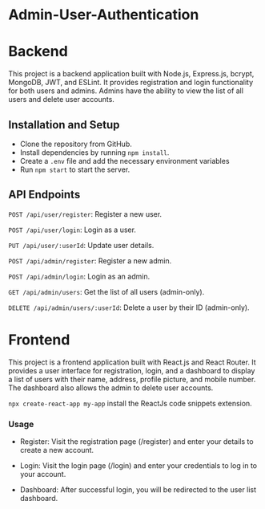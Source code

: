 # Admin-User-Authentication

# Backend
This project is a backend application built with Node.js, Express.js, bcrypt, MongoDB, JWT, and ESLint. It provides registration and login functionality for both users and admins. Admins have the ability to view the list of all users and delete user accounts.

## Installation and Setup
- Clone the repository from GitHub.
- Install dependencies by running `npm install`.
- Create a `.env` file and add the necessary environment variables 
- Run `npm start` to start the server.

## API Endpoints

`POST /api/user/register`: Register a new user.

`POST /api/user/login`: Login as a user.

`PUT /api/user/:userId`: Update user details.

`POST /api/admin/register`: Register a new admin.

`POST /api/admin/login`: Login as an admin.

`GET /api/admin/users`: Get the list of all users (admin-only).

`DELETE /api/admin/users/:userId`: Delete a user by their ID (admin-only).

# Frontend

This project is a frontend application built with React.js and React Router. It provides a user interface for registration, login, and a dashboard to display a list of users with their name, address, profile picture, and mobile number. The dashboard also allows the admin to delete user accounts.

`npx create-react-app my-app` install the ReactJs code snippets extension.

### Usage
- Register: Visit the registration page (/register) and enter your details to create a new account.

- Login: Visit the login page (/login) and enter your credentials to log in to your account.

- Dashboard: After successful login, you will be redirected to the user list dashboard.

